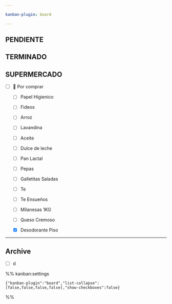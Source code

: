 ```yaml
---

kanban-plugin: board

---
```


## PENDIENTE



## TERMINADO



## SUPERMERCADO

- [ ] 🔼 Por comprar
	
	- [ ] Papel Higienico
	- [ ] Fideos
	- [ ] Arroz
	- [ ] Lavandina
	- [ ] Aceite
	- [ ] Dulce de leche
	- [ ] Pan Lactal
	- [ ] Pepas
	- [ ] Galletitas Saladas
	- [ ] Te
	- [ ] Te Ensueños
	- [ ] Milanesas 1KG
	- [ ] Queso Cremoso
	- [x] Desodorante Piso


***

## Archive

- [ ] d

%% kanban:settings
```
{"kanban-plugin":"board","list-collapse":[false,false,false,false],"show-checkboxes":false}
```
%%